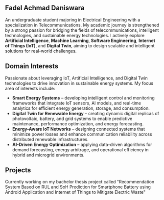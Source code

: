 ## Fadel Achmad Daniswara
An undergraduate student majoring in Electrical Engineering with a specialization in Telecommunications. My academic journey is strengthened by a strong passion for bridging the fields of telecommunications, intelligent technologies, and sustainable energy technologies. I actively explore **Artificial Intelligence**, **Machine Learning**, **Software Engineering**, **Internet of Things (IoT)**, and **Digital Twin**, aiming to design scalable and intelligent solutions for real-world challenges.

## Domain Interests
Passionate about leveraging IoT, Artificial Intelligence, and Digital Twin technologies to drive innovation in sustainable energy systems. My focus area of interests include:
- **Smart Energy Systems** – developing intelligent control and monitoring frameworks that integrate IoT sensors, AI models, and real-time analytics for efficient energy generation, storage, and consumption.
- **Digital Twin for Renewable Energy** – creating dynamic digital replicas of photovoltaic, battery, and grid systems to enable predictive maintenance, performance optimization, and energy forecasting.
- **Energy-Aware IoT Networks** – designing connected systems that minimize power losses and enhance communication reliability across distributed renewable infrastructures.
- **AI-Driven Energy Optimization** – applying data-driven algorithms for demand forecasting, energy arbitrage, and operational efficiency in hybrid and microgrid environments.

## Projects
Currently working on my bachelor thesis project called "Recommendation System Based on RUL and SoH Prediction for Smartphone Battery using Android Application and Internet of Things to Mitigate Electric Waste"
